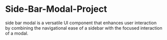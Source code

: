 # Side-Bar-Modal-Project
side bar modal is a versatile UI component that enhances user interaction by combining the navigational ease of a sidebar with the focused interaction of a modal.
